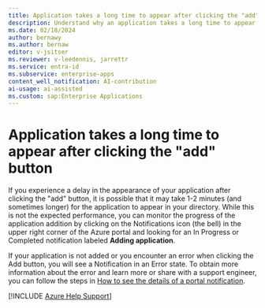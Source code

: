 ```yaml
---
title: Application takes a long time to appear after clicking the "add" button
description: Understand why an application takes a long time to appear after clicking the "add" button.
ms.date: 02/18/2024
author: bernawy
ms.author: bernaw
editor: v-jsitser
ms.reviewer: v-leedennis, jarrettr
ms.service: entra-id
ms.subservice: enterprise-apps
content_well_notification: AI-contribution
ai-usage: ai-assisted
ms.custom: sap:Enterprise Applications
---
```

# Application takes a long time to appear after clicking the "add" button

If you experience a delay in the appearance of your application after clicking the "add" button, it is possible that it may take 1-2 minutes (and sometimes longer) for the application to appear in your directory. While this is not the expected performance, you can monitor the progress of the application addition by clicking on the Notifications icon (the bell) in the upper right corner of the Azure portal and looking for an In Progress or Completed notification labeled **Adding application**.

If your application is not added or you encounter an error when clicking the Add button, you will see a Notification in an Error state. To obtain more information about the error and learn more or share with a support engineer, you can follow the steps in [How to see the details of a portal notification](./send-notification-details.md).

[!INCLUDE [Azure Help Support](../../../includes/azure-help-support.md)]
